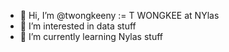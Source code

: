 - 👋 Hi, I’m @twongkeeny := T WONGKEE at NYlas
- 👀 I’m interested in data stuff
- 🌱 I’m currently learning Nylas stuff
  
<!---
twongkeeny/twongkeeny is a ✨ special ✨ repository because its `README.md` (this file) appears on your GitHub profile.
You can click the Preview link to take a look at your changes.
--->
